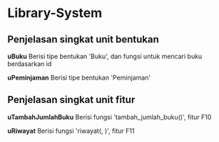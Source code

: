 # Library-System

## Penjelasan singkat unit bentukan
**uBuku**
Berisi tipe bentukan 'Buku', dan fungsi untuk mencari buku berdasarkan id

**uPeminjaman**
Berisi tipe bentukan 'Peminjaman'

## Penjelasan singkat unit fitur
**uTambahJumlahBuku**
Berisi fungsi 'tambah_jumlah_buku(<daftar buku>)', fitur F10

**uRiwayat**
Berisi fungsi 'riwayat(<daftar peminjaman>, <daftar buku>)', fitur F11
